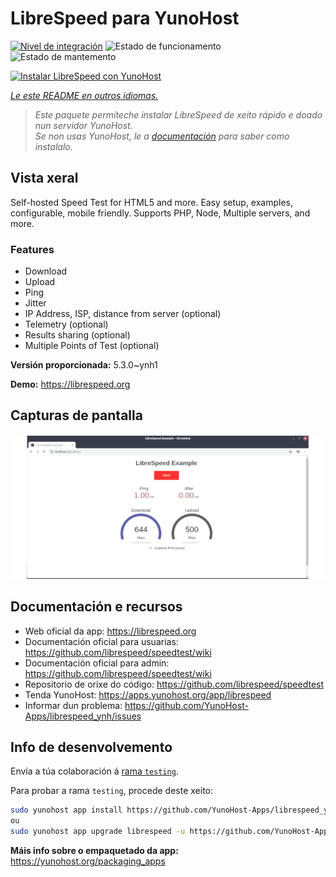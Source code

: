 <!--
NOTA: Este README foi creado automáticamente por <https://github.com/YunoHost/apps/tree/master/tools/readme_generator>
NON debe editarse manualmente.
-->

# LibreSpeed para YunoHost

[![Nivel de integración](https://dash.yunohost.org/integration/librespeed.svg)](https://dash.yunohost.org/appci/app/librespeed) ![Estado de funcionamento](https://ci-apps.yunohost.org/ci/badges/librespeed.status.svg) ![Estado de mantemento](https://ci-apps.yunohost.org/ci/badges/librespeed.maintain.svg)

[![Instalar LibreSpeed con YunoHost](https://install-app.yunohost.org/install-with-yunohost.svg)](https://install-app.yunohost.org/?app=librespeed)

*[Le este README en outros idiomas.](./ALL_README.md)*

> *Este paquete permíteche instalar LibreSpeed de xeito rápido e doado nun servidor YunoHost.*  
> *Se non usas YunoHost, le a [documentación](https://yunohost.org/install) para saber como instalalo.*

## Vista xeral

Self-hosted Speed Test for HTML5 and more. Easy setup, examples, configurable, mobile friendly. Supports PHP, Node, Multiple servers, and more.

### Features

- Download
- Upload
- Ping
- Jitter
- IP Address, ISP, distance from server (optional)
- Telemetry (optional)
- Results sharing (optional)
- Multiple Points of Test (optional)


**Versión proporcionada:** 5.3.0~ynh1

**Demo:** <https://librespeed.org>

## Capturas de pantalla

![Captura de pantalla de LibreSpeed](./doc/screenshots/screenshot.png)

## Documentación e recursos

- Web oficial da app: <https://librespeed.org>
- Documentación oficial para usuarias: <https://github.com/librespeed/speedtest/wiki>
- Documentación oficial para admin: <https://github.com/librespeed/speedtest/wiki>
- Repositorio de orixe do código: <https://github.com/librespeed/speedtest>
- Tenda YunoHost: <https://apps.yunohost.org/app/librespeed>
- Informar dun problema: <https://github.com/YunoHost-Apps/librespeed_ynh/issues>

## Info de desenvolvemento

Envía a túa colaboración á [rama `testing`](https://github.com/YunoHost-Apps/librespeed_ynh/tree/testing).

Para probar a rama `testing`, procede deste xeito:

```bash
sudo yunohost app install https://github.com/YunoHost-Apps/librespeed_ynh/tree/testing --debug
ou
sudo yunohost app upgrade librespeed -u https://github.com/YunoHost-Apps/librespeed_ynh/tree/testing --debug
```

**Máis info sobre o empaquetado da app:** <https://yunohost.org/packaging_apps>
